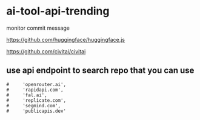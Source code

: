 # ai-tool-api-trending


monitor commit message

https://github.com/huggingface/huggingface.js

https://github.com/civitai/civitai

## use api endpoint to search repo that you can use

    #     'openrouter.ai',
    #     'rapidapi.com',
    #     'fal.ai',
    #     'replicate.com',
    #     'segmind.com',
    #     'publicapis.dev'
